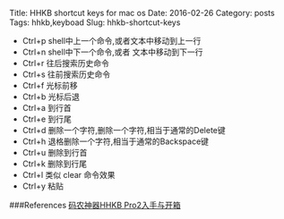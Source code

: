 Title: HHKB shortcut keys for mac os 
Date: 2016-02-26
Category: posts
Tags: hhkb,keyboad
Slug: hhkb-shortcut-keys

  - Ctrl+p shell中上一个命令,或者文本中移动到上一行
  - Ctrl+n shell中下一个命令,或者 文本中移动到下一行
  - Ctrl+r 往后搜索历史命令
  - Ctrl+s 往前搜索历史命令
  - Ctrl+f 光标前移
  - Ctrl+b 光标后退
  - Ctrl+a 到行首
  - Ctrl+e 到行尾
  - Ctrl+d 删除一个字符,删除一个字符,相当于通常的Delete键
  - Ctrl+h 退格删除一个字符,相当于通常的Backspace键
  - Ctrl+u 删除到行首
  - Ctrl+k 删除到行尾
  - Ctrl+l 类似 clear 命令效果
  - Ctrl+y 粘贴
  
###References
[码农神器HHKB Pro2入手与开箱](http://www.xiaozhou.net/got_hhkb_pro_2-2013-06-03.html)
